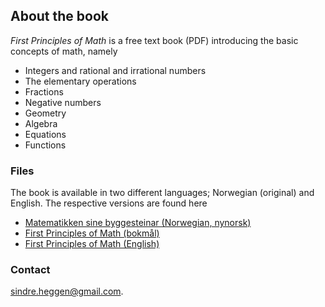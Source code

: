 ## About the book

_First Principles of Math_ is a free text book (PDF) introducing the basic concepts of math, namely

- Integers and rational and irrational numbers
- The elementary operations
- Fractions
- Negative numbers
- Geometry
- Algebra
- Equations
- Functions

### Files

The book is available in two different languages; Norwegian (original) and English. The respective versions are found here

- [Matematikken sine byggesteinar (Norwegian, nynorsk)](https://github.com/sindrsh/FirstPrinciplesOfMath/blob/master/G.pdf)
- [First Principles of Math (bokmål)](https://github.com/sindrsh/FirstPrinciplesOfMath/blob/master/G_bm.pdf) 
- [First Principles of Math (English)](https://github.com/sindrsh/FirstPrinciplesOfMath/blob/master/G_eng.pdf)


### Contact
sindre.heggen@gmail.com.
